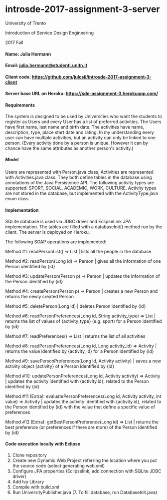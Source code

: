 # introsde-2017-assignment-3-server
University of Trento

Introduction of Service Design Engineering 

2017 Fall

#### Name: Julia Hermann
#### Email: julia.hermann@studenti.unitn.it
#### Client code: https://github.com/julcsii/introsde-2017-assignment-3-client
#### Server base URL on Heroku: https://sde-assignment-3.herokuapp.com/

#### Requirements
The system is designed to be used by Universities who want the students to register as Users and every User has a list of preferred activities. The Users have first name, last name and birth date. The activities have name, description, type, place start date and rating. In my understanding every user can have multiple activities, but an activity can only be linked to one person. (Every activity done by a person is unique. However it can by chance have the same attributes as another person's activity.)

##### Model
Users are represented with Person.java class, Activities are represented with Activities.java class. They both define tables in the database using annotations of the Java Persistence API. The following activity types are supported: SPORT, SOCIAL, ACADEMIC, WORK, CULTURE. Activity types are not stored in the database, but implemented with the ActivityType.java enum class. 

#### Implementation
SQLite database is used via JDBC driver and EclipseLink JPA implementation. The tables are filled with a databaseInit() method run by the client. The server is deployed on Heroku.

The following SOAP operations are implemented:

Method #1: readPersonList() => List<Person> | lists all the people in the database

Method #2: readPerson(Long id) => Person | gives all the information of one Person identified by {id}

Method #3: updatePerson(Person p) => Person | updates the information of the Person identified by {id}

Method #4: createPerson(Person p) => Person | creates a new Person and returns the newly created Person

Method #5: deletePerson(Long id) | deletes Person identified by {id}

Method #6: readPersonPreferences(Long id, String activity_type) => List<Activity> | returns the list of values of {activity_type} (e.g. sport) for a Person identified by {id}

Method #7: readPreferences() => List<Activity> | returns the list of all activities

Method #8: readPersonPreferences(Long id, Long activity_id) => Activity | returns the value identified by {activity_id} for a Person identified by {id}

Method #9: savePersonPreferences(Long id, Activity activity) | saves a new activity object {activity} of a Person identified by {id}

Method #10: updatePersonPreferences(Long id, Activity activity) => Activity | updates the activity identified with {activity.id}, related to the Person identified by {id}

Method #11 (Extra): evaluatePersonPreferences(Long id, Activity activity, int value) => Activity | updates the activity identified with {activity.id}, related to the Person identified by {id} with the value that define a specific value of preferences

Method #12 (Extra): getBestPersonPreference(Long id) => List<Activity> |  returns the best preference (or preferences if there are more) of the Person identified by {id}

#### Code execution locally with Eclipse
1. Clone repository
2. Create new Dynamic Web Project referring the location where you put the source code (select generating web.xml)
3. Configure JPA properties (Eclipselink, add connection with SQLite JDBC driver)
4. Add Ivy Library
5. Compile with build.xml
6. Run UniversityPublisher.java
(7. To fill database, run DatabaseInit.java)




